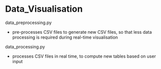 # Data_Visualisation

data_preprocessing.py
- pre-processes CSV files to generate new CSV files, so that less data processing is required during real-time visualisation

data_processing.py
- processes CSV files in real time, to compute new tables based on user input